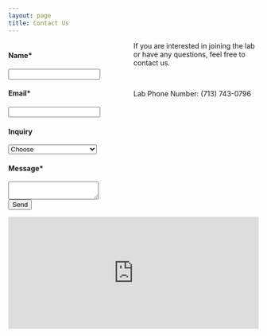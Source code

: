 ```yaml
---
layout: page
title: Contact Us
---
```

<script type="text/javascript">var submitted=false;</script>

<iframe id="hidden_iframe" name="hidden_iframe" onload="submitted&amp;&amp;(window.location=&quot;https://neuroexo.org/thanks/&quot;)" style="display:none"></iframe>

<form action="https://docs.google.com/forms/d/e/1FAIpQLSfzO-mkf1gKY5kpA8piBab6h6KymTF0sMOzfcbuRoEvuL6SOA/formResponse" method="post" target="hidden_iframe" onsubmit="submitted=true;" style="width:50%; float:left;" align="left" >
    <label><h4>Name*</h4></label>
    <input name="entry.134554697" type="text" required/>
    <label><h4>Email*</h4></label>
    <input name="entry.17102386" type="email" required/>
    <label><h4>Inquiry</h4></label>
    <select name="entry.1310522851">
      <option name="entry.1310522851" data-value>Choose</option>
      <option name="entry.1310522851" data-value="Interested in Joining">Interested in Joining</option>
      <option name="entry.1310522851" data-value="Interested in Collaborating">Interested in Collaborating</option>
      <option name="entry.1310522851" data-value="Question">Question</option>
      <option name="entry.1310522851" data-value="Other">Other</option>
    </select>
    <label><h4>Message*</h4></label>
    <textarea name="entry.616702237" type="message" required></textarea>
    <br>
    <input type="submit" value="Send" />
</form>

<div class="contact" align="left" >
    <p>If you are interested in joining the lab or have any questions, feel free to contact us.</p>
    <br>
    <p>Lab Phone Number: (713) 743-0796</p>
    <iframe src="https://www.google.com/maps/embed?pb=!1m18!1m12!1m3!1d3464.88967405869!2d-95.34373238489242!3d29.72295488200039!2m3!1f0!2f0!3f0!3m2!1i1024!2i768!4f13.1!3m3!1m2!1s0x8640be59dd97a6b5%3A0x5cf93fc344a3f9e9!2sCullen+College+of+Engineering+2%2C+Houston%2C+TX+77004!5e0!3m2!1sen!2sus!4v1560872855810!5m2!1sen!2sus" width="100%" height="225" frameborder="0" style="border:0" align="right" allowfullscreen=""></iframe>
</div>
